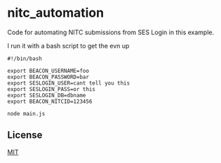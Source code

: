 # nitc_automation
Code for automating NITC submissions from SES Login in this example.

I run it with a bash script to get the evn up


```
#!/bin/bash

export BEACON_USERNAME=foo
export BEACON_PASSWORD=bar
export SESLOGIN_USER=cant tell you this
export SESLOGIN_PASS=or this
export SESLOGIN_DB=dbname 
export BEACON_NITCID=123456

node main.js
```


## License
[MIT](LICENSE)
